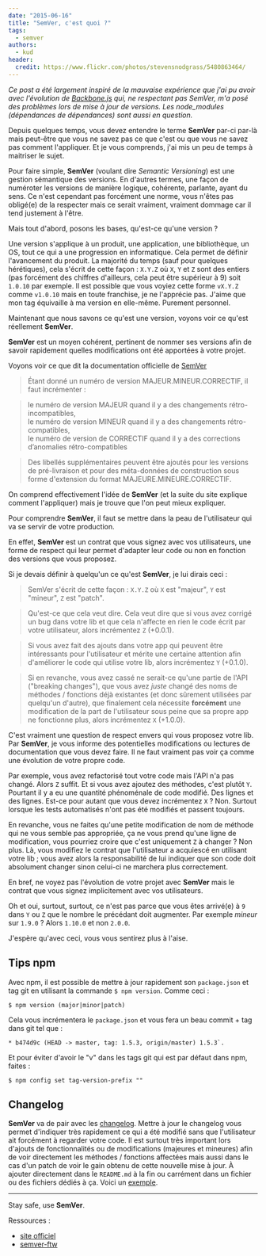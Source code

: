 ```yaml
---
date: "2015-06-16"
title: "SemVer, c'est quoi ?"
tags:
  - semver
authors:
  - kud
header:
  credit: https://www.flickr.com/photos/stevensnodgrass/5480863464/
---
```


_Ce post a été largement inspiré de la mauvaise expérience que j'ai pu avoir
avec l'évolution de [Backbone.js](http://backbonejs.org/) qui, ne respectant pas SemVer, m'a posé des
problèmes lors de mise à jour de versions. Les _node_modules_ (dépendances de
dépendances) sont aussi en question._

Depuis quelques temps, vous devez entendre le terme **SemVer** par-ci par-là
mais peut-être que vous ne savez pas ce que c'est ou que vous ne savez pas
comment l'appliquer. Et je vous comprends, j'ai mis un peu de temps à maitriser
le sujet.

Pour faire simple, **SemVer** (voulant dire _Semantic Versioning_) est une
gestion sémantique des versions. En d'autres termes, une façon de numéroter les
versions de manière logique, cohérente, parlante, ayant du sens. Ce n'est
cependant pas forcément une norme, vous n'êtes pas obligé(e) de la respecter
mais ce serait vraiment, vraiment dommage car il tend justement à l'être.

Mais tout d'abord, posons les bases, qu'est-ce qu'une version ?

Une version s'applique à un produit, une application, une bibliothèque, un OS,
tout ce qui a une progression en informatique. Cela permet de définir
l'avancement du produit. La majorité du temps (sauf pour quelques hérétiques),
cela s'écrit de cette façon : `X.Y.Z` où `X`, `Y` et `Z` sont des entiers (pas
forcément des chiffres d'ailleurs, cela peut être supérieur à 9) soit `1.0.10`
par exemple. Il est possible que vous voyiez cette forme `vX.Y.Z` comme `v1.0.10`
mais en toute franchise, je ne l'apprécie pas. J'aime que mon tag équivaille à
ma version en elle-même. Purement personnel.

Maintenant que nous savons ce qu'est une version, voyons voir ce qu'est
réellement **SemVer**.

**SemVer** est un moyen cohérent, pertinent de nommer ses versions afin de
savoir rapidement quelles modifications ont été apportées à votre projet.

Voyons voir ce que dit la documentation officielle de
[SemVer](http://semver.org/lang/fr/)


>Étant donné un numéro de version MAJEUR.MINEUR.CORRECTIF, il faut incrémenter :

>le numéro de version MAJEUR quand il y a des changements
rétro-incompatibles,<br>
>le numéro de version MINEUR quand il y a des changements rétro-compatibles,<br>
>le numéro de version de CORRECTIF quand il y a des corrections d’anomalies
rétro-compatibles

>Des libellés supplémentaires peuvent être ajoutés pour les versions de
pré-livraison et pour des méta-données de construction sous forme d'extension du
format MAJEURE.MINEURE.CORRECTIF.

On comprend effectivement l'idée de **SemVer** (et la suite du site explique
comment l'appliquer) mais je trouve que l'on peut mieux expliquer.

Pour comprendre **SemVer**, il faut se mettre dans la peau de l'utilisateur qui
va se servir de votre production.

En effet, **SemVer** est un contrat que vous signez avec vos utilisateurs, une
forme de respect qui leur permet d'adapter leur code ou non en fonction des
versions que vous proposez.

Si je devais définir à quelqu'un ce qu'est **SemVer**, je lui dirais ceci :

>SemVer s'écrit de cette façon : `X.Y.Z` où `X` est "majeur", `Y` est "mineur",
`Z` est "patch".

>Qu'est-ce que cela veut dire. Cela veut dire que si vous avez corrigé un bug
dans votre lib et que cela n'affecte en rien le code écrit par votre
utilisateur, alors incrémentez `Z` (+0.0.1).

>Si vous avez fait des ajouts dans votre app qui peuvent être intéressants pour
l'utilisateur et mérite une certaine attention afin d'améliorer le code qui
utilise votre lib, alors incrémentez `Y` (+0.1.0).

>Si en revanche, vous avez cassé ne serait-ce qu'une partie de l'API ("breaking
changes"), que vous avez _juste_ changé des noms de méthodes / fonctions déjà
existantes (et donc sûrement utilisées par quelqu'un d'autre), que finalement
cela nécessite **forcément** une modification de la part de l'utilisateur sous
peine que sa propre app ne fonctionne plus, alors incrémentez `X` (+1.0.0).

C'est vraiment une question de respect envers qui vous proposez votre lib. Par
**SemVer**, je vous informe des potentielles modifications ou lectures de
documentation que vous devez faire. Il ne faut vraiment pas voir ça comme une
évolution de votre propre code.

Par exemple, vous avez refactorisé tout votre code mais l'API n'a pas changé.
Alors `Z` suffit. Et si vous avez ajoutez des méthodes, c'est plutôt `Y`.
Pourtant il y a eu une quantité phénoménale de code modifié. Des lignes et des
lignes. Est-ce pour autant que vous devez incrémentez `X` ? Non. Surtout lorsque
les tests automatisés n'ont pas été modifiés et passent toujours.

En revanche, vous ne faites qu'une petite modification de nom de méthode qui ne
vous semble pas appropriée, ça ne vous prend qu'une ligne de modification, vous
pourriez croire que c'est uniquement `Z` à changer ? Non plus. Là, vous modifiez
le contrat que l'utilisateur a acquiescé en utilisant votre lib ; vous avez
alors la responsabilité de lui indiquer que son code doit absolument changer
sinon celui-ci ne marchera plus correctement.

En bref, ne voyez pas l'évolution de votre projet avec **SemVer** mais le
contrat que vous signez implicitement avec vos utilisateurs.

Oh et oui, surtout, surtout, ce n'est pas parce que vous êtes arrivé(e) à `9`
dans `Y` ou `Z` que le nombre le précédant doit augmenter. Par exemple _mineur_
sur `1.9.0` ? Alors `1.10.0` et non `2.0.0`.

J'espère qu'avec ceci, vous vous sentirez plus à l'aise.

## Tips npm

Avec npm, il est possible de mettre à jour rapidement son `package.json` et tag
git en utilisant la commande `$ npm version`. Comme ceci :

```console
$ npm version (major|minor|patch)
```

Cela vous incrémentera le `package.json`  et vous fera un beau commit + tag dans
git tel que :

```console
* b474d9c (HEAD -> master, tag: 1.5.3, origin/master) 1.5.3`.
```

Et pour éviter d'avoir le "v" dans les tags git qui est par défaut dans npm,
faites :

```console
$ npm config set tag-version-prefix ""
```

## Changelog

**SemVer** va de pair avec les [changelog](http://keepachangelog.com/). Mettre à
jour le changelog vous permet d'indiquer très rapidement ce qui a été modifié
sans que l'utilisateur ait forcément à regarder votre code. Il est surtout très
important lors d'ajouts de fonctionnalités ou de modifications (majeures et
mineures) afin de voir directement les méthodes / fonctions affectées mais aussi
dans le cas d'un patch de voir le gain obtenu de cette nouvelle mise à jour. À
ajouter directement dans le `README.md` à la fin ou carrément dans un fichier ou
des fichiers dédiés à ça.
Voici un [exemple](https://github.com/cssnext/cssnext/blob/master/CHANGELOG.md).

---

Stay safe, use **SemVer**.

Ressources :

- [site officiel](http://semver.org/)
- [semver-ftw](http://semver-ftw.org/)

